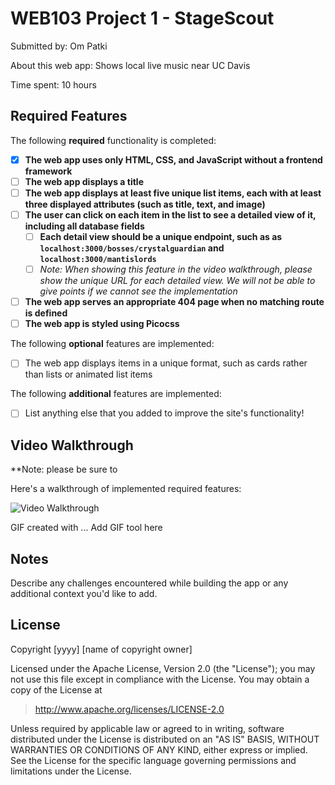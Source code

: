 # WEB103 Project 1 - StageScout

Submitted by: Om Patki

About this web app: Shows local live music near UC Davis

Time spent: 10 hours

## Required Features

The following **required** functionality is completed:

<!-- Make sure to check off completed functionality below -->
- [X] **The web app uses only HTML, CSS, and JavaScript without a frontend framework**
- [ ] **The web app displays a title**
- [ ] **The web app displays at least five unique list items, each with at least three displayed attributes (such as title, text, and image)**
- [ ] **The user can click on each item in the list to see a detailed view of it, including all database fields**
  - [ ] **Each detail view should be a unique endpoint, such as as `localhost:3000/bosses/crystalguardian` and `localhost:3000/mantislords`**
  - [ ] *Note: When showing this feature in the video walkthrough, please show the unique URL for each detailed view. We will not be able to give points if we cannot see the implementation* 
- [ ] **The web app serves an appropriate 404 page when no matching route is defined**
- [ ] **The web app is styled using Picocss**

The following **optional** features are implemented:

- [ ] The web app displays items in a unique format, such as cards rather than lists or animated list items

The following **additional** features are implemented:

- [ ] List anything else that you added to improve the site's functionality!

## Video Walkthrough

**Note: please be sure to 

Here's a walkthrough of implemented required features:

<img src='http://i.imgur.com/link/to/your/gif/file.gif' title='Video Walkthrough' width='' alt='Video Walkthrough' />

<!-- Replace this with whatever GIF tool you used! -->
GIF created with ...  Add GIF tool here
<!-- Recommended tools:
[Kap](https://getkap.co/) for macOS
[ScreenToGif](https://www.screentogif.com/) for Windows
[peek](https://github.com/phw/peek) for Linux. -->

## Notes

Describe any challenges encountered while building the app or any additional context you'd like to add.

## License

Copyright [yyyy] [name of copyright owner]

Licensed under the Apache License, Version 2.0 (the "License"); you may not use this file except in compliance with the License. You may obtain a copy of the License at

> http://www.apache.org/licenses/LICENSE-2.0

Unless required by applicable law or agreed to in writing, software distributed under the License is distributed on an "AS IS" BASIS, WITHOUT WARRANTIES OR CONDITIONS OF ANY KIND, either express or implied. See the License for the specific language governing permissions and limitations under the License.
